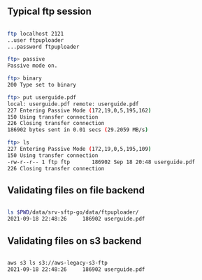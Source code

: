 
## Typical ftp session
```sh

ftp localhost 2121
..user ftpuploader
...password ftpuploader

ftp> passive
Passive mode on.

ftp> binary
200 Type set to binary

ftp> put userguide.pdf
local: userguide.pdf remote: userguide.pdf
227 Entering Passive Mode (172,19,0,5,195,162)
150 Using transfer connection
226 Closing transfer connection
186902 bytes sent in 0.01 secs (29.2059 MB/s)

ftp> ls
227 Entering Passive Mode (172,19,0,5,195,109)
150 Using transfer connection
-rw-r--r-- 1 ftp ftp       186902 Sep 18 20:48 userguide.pdf
226 Closing transfer connection

```

## Validating files on file backend

```sh

ls $PWD/data/srv-sftp-go/data/ftpuploader/
2021-09-18 22:48:26     186902 userguide.pdf

```


## Validating files on s3 backend
```sh

aws s3 ls s3://aws-legacy-s3-ftp
2021-09-18 22:48:26     186902 userguide.pdf

```
